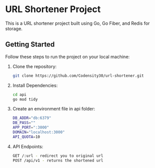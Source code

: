 # URL Shortener Project

This is a URL shortener project built using Go, Go Fiber, and Redis for storage.

## Getting Started

Follow these steps to run the project on your local machine:

1. Clone the repository:
   ```sh
   git clone https://github.com/Codensity30/url-shortener.git
2. Install Dependencies:
    ```sh
    cd api
    go mod tidy
3. Create an environment file in api folder:
    ```sh
    DB_ADDR="db:6379"
    DB_PASS=""
    APP_PORT=":3000"
    DOMAIN="localhost:3000"
    API_QUOTA=10
4. API Endpoints:
    ```sh
    GET /:url - redirect you to original url
    POST /api/v1 - returns the shortened url
